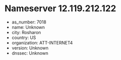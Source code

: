 # Nameserver 12.119.212.122

* as_number: 7018
* name: Unknown
* city: Rosharon
* country: US
* organization: ATT-INTERNET4
* version: Unknown
* dnssec: Unknown
